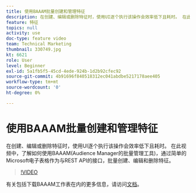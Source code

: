 ```yaml
---
title: 使用BAAAM批量创建和管理特征
description: 在创建、编辑或删除特征时，使用UI逐个执行该操作会效率低下且耗时。 在此视频中，了解如何使用BAAAM(Audience Manager的批量管理工具)，通过简单的Microsoft电子表格作为与REST API的接口，批量创建、编辑和删除特征。
feature: 特征
topics: null
activity: use
doc-type: feature video
team: Technical Marketing
thumbnail: 330749.jpg
kt: 6621
role: User
level: Beginner
exl-id: 5a1fb5f5-45cd-4ede-924b-1d2b92cfec92
source-git-commit: 4b91696f840518312ec041abdbe5217178aee405
workflow-type: tm+mt
source-wordcount: '0'
ht-degree: 0%

---
```


# 使用BAAAM批量创建和管理特征

在创建、编辑或删除特征时，使用UI逐个执行该操作会效率低下且耗时。 在此视频中，了解如何使用BAAAM(Audience Manager的批量管理工具)，通过简单的Microsoft电子表格作为与REST API的接口，批量创建、编辑和删除特征。

>[!VIDEO](https://video.tv.adobe.com/v/330749/?quality=12&learn=on)

有关包括下载BAAAM工作表在内的更多信息，请访问[文档](https://experienceleague.adobe.com/docs/audience-manager/user-guide/reference/bulk-management-tools/bulk-management-intro.html?lang=en#reference)。
